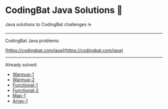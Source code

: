 # CodingBat Java Solutions 🦇

Java solutions to CodingBat challenges ☕️

---

CodingBat Java problems:

[https://codingbat.com/java](https://codingbat.com/java)

---

Already solved:

- [Warmup-1](/src/main/java/warmup_1)
- [Warmup-2](/src/main/java/warmup_2)
- [Functional-1](/src/main/java/functional_1)
- [Functional-2](/src/main/java/functional_2)
- [Map-1](/src/main/java/map_1)
- [Array-1](/src/main/java/array_1)

